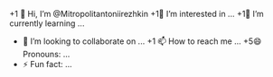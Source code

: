 +1 👋 Hi, I’m @Mitropolitantoniirezhkin
+1👀 I’m interested in ...
+1🌱 I’m currently learning ...
- 💞️ I’m looking to collaborate on ...
+1 📫 How to reach me ...
  +5😄 Pronouns: ...
- ⚡ Fun fact: ...

<!---
Mitropolitantoniirezhkin/Mitropolitantoniirezhkin is a ✨ special ✨ repository because its `README.md` (this file) appears on your GitHub profile.
You can click the Preview link to take a look at your changes.
--->
